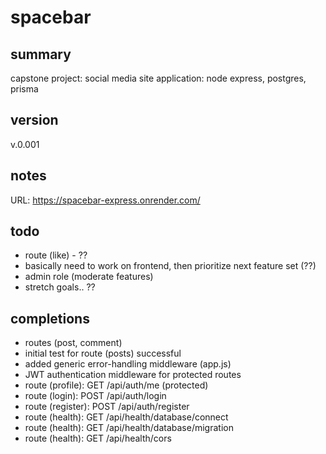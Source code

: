 # spacebar

## summary

capstone project: social media site
application: node express, postgres, prisma

## version
v.0.001

## notes
URL: https://spacebar-express.onrender.com/

## todo

- route (like) - ??
- basically need to work on frontend, then prioritize next feature set (??)
- admin role (moderate features)
- stretch goals.. ??

## completions
- routes (post, comment)
- initial test for route (posts) successful
- added generic error-handling middleware (app.js)
- JWT authentication middleware for protected routes
- route (profile): GET /api/auth/me (protected)
- route (login): POST /api/auth/login
- route (register): POST /api/auth/register
- route (health): GET /api/health/database/connect
- route (health): GET /api/health/database/migration
- route (health): GET /api/health/cors
